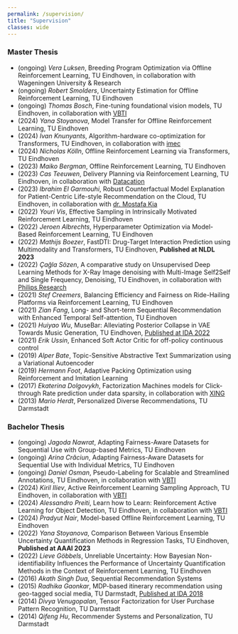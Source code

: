 ```yaml
---
permalink: /supervision/
title: "Supervision"
classes: wide
---
```


<style>
.page__content li {font-size:0.8em}
</style>

### Master Thesis
* (ongoing) *Vera Luksen*, Breeding Program Optimization via Offline Reinforcement Learning, TU Eindhoven, in collaboration with Wageningen University & Research
* (ongoing) *Robert Smolders*, Uncertainty Estimation for Offline Reinforcement Learning, TU Eindhoven
* (ongoing) *Thomas Bosch*, Fine-tuning foundational vision models, TU Eindhoven, in collaboration with [VBTI](https://www.vbti.nl/)
* (2024) *Yana Stoyanova*, Model Transfer for Offline Reinforcement Learning, TU Eindhoven
* (2024) *Ivan Knunyants*, Algorithm-hardware co-optimization for Transformers, TU Eindhoven, in collaboration with [imec](https://www.imec-int.com/en/the-netherlands)
* (2024) *Nicholas Kölln*, Offline Reinforcement Learning via Transformers, TU Eindhoven
* (2023) *Maiko Bergman*, Offline Reinforcement Learning, TU Eindhoven
* (2023) *Cas Teeuwen*, Delivery Planning via Reinforcement Learning, TU Eindhoven, in collaboration with [Datacation](https://www.datacation.nl/)
* (2023) *Ibrahim El Garmouhi*, Robust Counterfactual Model Explanation for Patient-Centric Life-style Recommendation on the Cloud, TU Eindhoven, in collaboration with [dr. Mostafa Kia](https://research.tilburguniversity.edu/en/persons/seyed-mostafa-kia)
* (2022) *Youri Vis*, Effective Sampling in Intrinsically Motivated Reinforcement Learning, TU Eindhoven
* (2022) *Jeroen Albrechts*, Hyperparameter Optimization via Model-Based Reinforcement Learning, TU Eindhoven
* (2022) *Mathijs Boezer*, FastDTI: Drug-Target Interaction Prediction using
Multimodality and Transformers, TU Eindhoven, **Published at NLDL 2023**
* (2022) *Çağla Sözen*, A comparative study on Unsupervised Deep Learning Methods for X-Ray Image denoising with Multi-Image Self2Self and Single Frequency, Denoising, TU Eindhoven, in collaboration with [Philips Research](https://www.philips.com/a-w/about/innovation/research.html)
* (2021) *Stef Creemers*, Balancing Efficiency and Fairness on Ride-Hailing Platforms via Reinforcement Learning, TU Eindhoven
* (2021) *Zian Fang*, Long- and Short-term Sequential Recommendation with Enhanced Temporal Self-attention, TU Eindhoven
* (2021) *Huiyao Wu*, MuseBar: Alleviating Posterior Collapse in VAE Towards Music Generation, TU Eindhoven, [Published at IDA 2022](https://link.springer.com/chapter/10.1007/978-3-031-01333-1_29)
* (2021) *Erik Ussin*, Enhanced Soft Actor Critic for off-policy continuous control
* (2019) *Alper Bate*, Topic-Sensitive Abstractive Text Summarization using a Variational Autoencoder
* (2019) *Hermann Foot*, Adaptive Packing Optimization using Reinforcement and Imitation Learning
* (2017) *Ekaterina Dolgovykh*, Factorization Machines models for Click-through Rate prediction under data sparsity, in collaboration with [XING](https://werben.xing.com/en)
* (2013) *Mario Herdt*, Personalized Diverse Recommendations, TU Darmstadt

### Bachelor Thesis
* (ongoing) *Jagoda Nawrat*, Adapting Fairness-Aware Datasets for Sequential Use with Group-based Metrics, TU Eindhoven
* (ongoing) *Arina Crăciun*, Adapting Fairness-Aware Datasets for Sequential Use with Individual Metrics, TU Eindhoven
* (ongoing) *Daniel Osman*, Pseudo-Labeling for Scalable and Streamlined Annotations, TU Eindhoven, in collaboration with [VBTI](https://www.vbti.nl/)
* (2024) *Kiril Iliev*, Active Reinforcement Learning Sampling Approach, TU Eindhoven, in collaboration with [VBTI](https://www.vbti.nl/)
* (2024) *Alessandro Preiti*, Learn how to Learn: Reinforcement Active Learning for Object Detection, TU Eindhoven, in collaboration with [VBTI](https://www.vbti.nl/)
* (2024) *Pradyut Nair*, Model-based Offline Reinforcement Learning, TU Eindhoven
* (2022) *Yana Stoyanova*, Comparison Between Various Ensemble Uncertainty Quantification
Methods in Regression Tasks, TU Eindhoven, **Published at AAAI 2023**
* (2022) *Lieve Göbbels*, Unreliable Uncertainty: How Bayesian Non-identifiability Influences the Performance of Uncertainty Quantification Methods in the Context of Reinforcement Learning, TU Eindhoven
* (2016) *Akath Singh Dua*, Sequential Recommendation Systems
* (2015) *Radhika Gaonkar*, MDP-based itinerary recommendation using geo-tagged social media, TU Darmstadt, [Published at IDA 2018](https://link.springer.com/chapter/10.1007/978-3-030-01768-2_10)
* (2014) *Divya Venugopalan*, Tensor Factorization for User Purchase Pattern Recognition, TU Darmstadt
* (2014) *Qifeng Hu*, Recommender Systems and Personalization, TU Darmstadt
